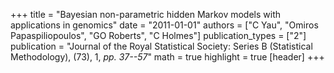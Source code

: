 +++
title = "Bayesian non-parametric hidden Markov models with applications in genomics"
date = "2011-01-01"
authors = ["C Yau", "Omiros Papaspiliopoulos", "GO Roberts", "C Holmes"]
publication_types = ["2"]
publication = "Journal of the Royal Statistical Society: Series B (Statistical Methodology), (73), 1, _pp. 37--57_"
math = true
highlight = true
[header]
+++
